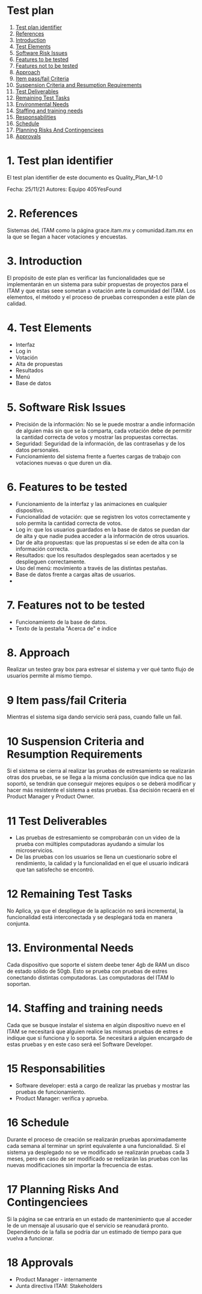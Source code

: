 # Test plan 

1. [Test plan identifier](#testplan)
2. [References](#references)
3. [Introduction](#intro)
4. [Test Elements](#TE)
5. [Software Risk Issues](#risk)
6. [Features to be tested](#featuretest)
7. [Features not to be tested](#featurenotest)
8. [Approach](#approach)
9. [Item pass/fail Criteria](#9)
10. [Suspension Criteria and Resumption Requirements](#10)
11. [Test Deliverables](#11)
12. [Remaining Test Tasks](#12)
13. [Environmental Needs](#13)
14. [Staffing and training needs](#14)
15. [Responsabilities](#15)
16. [Schedule](#16)
17. [Planning Risks And Contingenciees](#17)
18. [Approvals](#18)

# 1. Test plan identifier <a name="testplan"></a>
El test plan identifier de este documento es Quality_Plan_M-1.0

Fecha: 25/11/21
Autores: Equipo 405YesFound

# 2. References<a name="references"></a>
Sistemas deL ITAM como la página grace.itam.mx y comunidad.itam.mx en la que se llegan a hacer votaciones y encuestas.

# 3. Introduction<a name="intro"></a>
El propósito de este plan es verificar las funcionalidades que se implementarán en un sistema para subir propuestas de proyectos para el ITAM y que estas seee sometan a votación ante la comunidad del ITAM. Los elementos, el método y el proceso de pruebas corresponden a este plan de calidad.

# 4. Test Elements<a name="TE"></a>
- Interfaz
- Log in
- Votación
- Alta de propuestas
- Resultados
- Menú
- Base de datos

# 5. Software Risk Issues<a name="risk"></a>
- Precisión de la información: No se le puede mostrar a andie información de alguien más sin que se la comparta, cada votación debe de permitir la cantidad correcta de votos y mostrar las propuestas correctas.
- Seguridad: Seguridad de la información, de las contraseñas y de los datos personales.
- Funcionamiento del sistema frente a fuertes cargas de trabajo con votaciones nuevas o que duren un día.

# 6. Features to be tested<a name="featuretest"></a>
- Funcionamiento de la interfaz y las animaciones en cualquier dispositivo.
- Funcionalidad de votación: que se registren los votos correctamente y solo permita la cantidad correcta de votos.
- Log in: que los usuarios guardados en la base de datos se puedan dar de alta y que nadie pudea acceder a la información de otros usuarios.
- Dar de alta propuestas: que las propuestas sí se eden de alta con la información correcta.
- Resultados: que los resultados desplegados sean acertados y se desplieguen correctamente.
- Uso del menú: movimiento a través de las distintas pestañas.
- Base de datos frente a cargas altas de usuarios.
- 
# 7. Features not to be tested<a name="featurenotest"></a>
- Funcionamiento de la base de datos.
- Texto de la pestaña "Acerca de" e índice

# 8. Approach<a name="approach"></a>
Realizar un testeo gray box para estresar el sistema y ver qué tanto flujo de usuarios permite al mismo tiempo. 

# 9 Item pass/fail Criteria<a name="9"></a>
Mientras el sistema siga dando servicio será pass, cuando falle un fail.

# 10 Suspension Criteria and Resumption Requirements<a name="10"></a>
Si el sistema se cierra al realizar las pruebas de estresamiento se realizarán otras dos pruebas, se se llega a la misma conclusión que indica que no las soportó, se tendrán que conseguir mejores equipos o se deberá modificar y hacer más resistente el sistema a estas pruebas. Esa decisión recaerá en el Product Manager y Product Owner.

# 11 Test Deliverables<a name="11"></a>
- Las pruebas de estresamiento se comprobarán con un video de la prueba con múltiples computadoras ayudando a simular los microservicios.
- De las pruebas con los usuarios se llena un cuestionario sobre el rendimiento, la calidad y la funcionalidad en el que el usuario indicará que tan satisfecho se encontró.

# 12 Remaining Test Tasks<a name="12"></a>
No Aplica, ya que el despliegue de la aplicación no será incremental, la funcionalidad está interconectada y se desplegará toda en manera conjunta.

# 13. Environmental Needs<a name="13"></a>
Cada dispositivo que soporte el sistem  deebe tener 4gb de RAM un disco de estado sólido de 50gb. Esto se prueba con pruebas de estres conectando distintas computadoras. Las computadoras del ITAM lo soportan.

# 14. Staffing and training needs<a name="14"></a>
Cada que se busque instalar el sistema en algún dispositivo nuevo en el ITAM se necesitará que alguien realice las mismas pruebas de estres e indique que si funciona y lo soporta. Se necesitará a alguien encargado de estas pruebas y en este caso será eel Software Developer.

# 15 Responsabilities<a name="15"></a>
- Software developer: está a cargo de realizar las pruebas y mostrar las pruebas de funcionamiento.
- Product Manager: verifica y aprueba.

# 16 Schedule<a name="16"></a>
Durante el proceso de creación se realizarán pruebas aporximadamente cada semana al terminar un sprint equivalente a una funcionalidad.
Si el sistema ya desplegado no se ve modificado se realizarán pruebas cada 3 meses, pero en caso de ser modificado se reelizarán las pruebas con las nuevas modificaciones sin importar la frecuencia de estas.

# 17 Planning Risks And Contingenciees<a name="17"></a>
Si la página se cae entraría en un estado de mantenimiento que al acceder le de un mensaje al ususario que el servicio se reanudará pronto. Dependiendo de la falla se podría dar un estimado de tiempo para que vuelva a funcionar. 

# 18 Approvals<a name="18"></a>
- Product Manager - internamente
- Junta directiva ITAM: Stakeholders 


